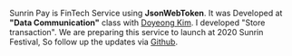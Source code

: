 Sunrin Pay is FinTech Service using <b>JsonWebToken</b>.
It was Developed at <b>"Data Communication"</b> class with [Doyeong Kim](https://doyeong.kim).
I developed "Store transaction". We are preparing this service to launch at 2020 Sunrin Festival, So follow up the updates via [Github](https://github.com/kimdoyeong/sunrinpay-frontend).
